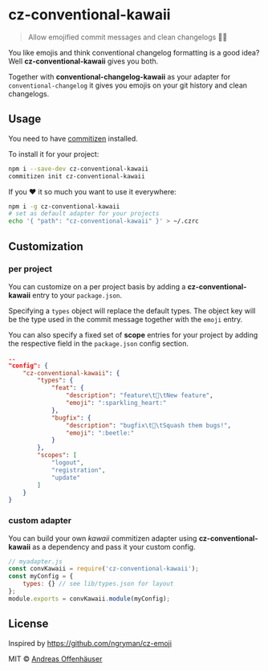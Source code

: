 # cz-conventional-kawaii

> Allow emojified commit messages and clean changelogs 🐼📄

You like emojis and think conventional changelog formatting is a good idea? Well **cz-conventional-kawaii** gives you both.

Together with **conventional-changelog-kawaii** as your adapter for `conventional-changelog` it gives you emojis on your git history and clean changelogs.

## Usage

You need to have [commitizen](https://github.com/commitizen/cz-cli) installed.

To install it for your project:

```sh
npm i --save-dev cz-conventional-kawaii
commitizen init cz-conventional-kawaii
```

If you ❤️ it so much you want to use it everywhere:

```sh
npm i -g cz-conventional-kawaii
# set as default adapter for your projects
echo '{ "path": "cz-conventional-kawaii" }' > ~/.czrc
```

## Customization

### per project

You can customize on a per project basis by adding a **cz-conventional-kawaii** entry to your `package.json`.

Specifying a `types` object will replace the default types. The object key will be the type used in the commit message together with the `emoji` entry.

You can also specify a fixed set of **scope** entries for your project by adding the respective field in the `package.json` config section.

```json
..
"config": {
	"cz-conventional-kawaii": {
		"types": {
			"feat": {
				"description": "feature\t💖\tNew feature",
				"emoji": ":sparkling_heart:"
			},
			"bugfix": {
				"description": "bugfix\t🐞\tSquash them bugs!",
				"emoji": ":beetle:"
			}
		},
		"scopes": [
			"logout",
			"registration",
			"update"
		]
	}
}
```

### custom adapter

You can build your own *kawaii* commitizen adapter using **cz-conventional-kawaii** as a dependency and pass it your custom config.

```javascript
// myadapter.js
const convKawaii = require('cz-conventional-kawaii');
const myConfig = {
	types: {} // see lib/types.json for layout
};
module.exports = convKawaii.module(myConfig);
```

## License

Inspired by https://github.com/ngryman/cz-emoji

MIT © [Andreas Offenhäuser](http://anoff.io)
